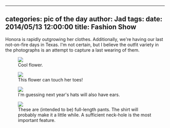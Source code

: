 
---
categories: pic of the day
author: Jad
tags: 
date: 2014/05/13 12:00:00
title: Fashion Show
---
Honora is rapidly outgrowing her clothes.  Additionally, we're having our last not-on-fire days in Texas. I'm not certain, but I believe the outfit variety in the photographs is an attempt to capture a last wearing of them.  

<figure>
<img src="/img/2014/05/13/img_20140513134915_medium.jpg" />
<figcaption>Cool flower.</figcaption>
</figure>

<figure>
<img src="/img/2014/05/13/img_20140513134654_medium.jpg" />
<figcaption>This flower can touch her toes!</figcaption>
</figure>

<figure>
<img src="/img/2014/05/13/img_20140513140056_medium.jpg" />
<figcaption>I'm guessing next year's hats will also have ears.</figcaption>
</figure>


<figure>
<img src="/img/2014/05/13/img_20140513160856_medium.jpg" />
<figcaption>These are (intended to be) full-length pants.  The shirt will probably make it a little while.  A sufficient neck-hole is the most important 
feature.</figcaption>
</figure>

